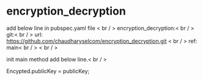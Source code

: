 # encryption_decryption

add below line in pubspec.yaml file
< br / >
  encryption_decryption:< br / >
    git:< br / >
      url: https://github.com/chaudharyselcom/encryption_decryption.git < br / >
      ref: main< br / >
< br / >

init main method add below line.< br / >


  Encypted.publicKey = publicKey;

